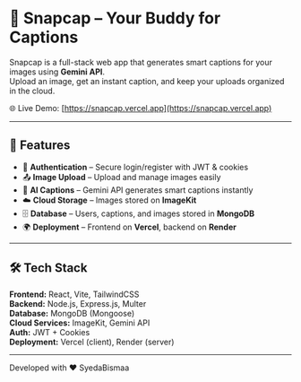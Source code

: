 # 📸 Snapcap – Your Buddy for Captions

Snapcap is a full-stack web app that generates smart captions for your images using **Gemini API**.  
Upload an image, get an instant caption, and keep your uploads organized in the cloud.  

🌐 Live Demo: [https://snapcap.vercel.app](https://snapcap.vercel.app)

---

## 🚀 Features
- 🔑 **Authentication** – Secure login/register with JWT & cookies  
- 📤 **Image Upload** – Upload and manage images easily  
- 🧠 **AI Captions** – Gemini API generates smart captions instantly  
- ☁️ **Cloud Storage** – Images stored on **ImageKit**  
- 🗄 **Database** – Users, captions, and images stored in **MongoDB**  
- 🌍 **Deployment** – Frontend on **Vercel**, backend on **Render**  

---

## 🛠 Tech Stack
**Frontend:** React, Vite, TailwindCSS  
**Backend:** Node.js, Express.js, Multer  
**Database:** MongoDB (Mongoose)  
**Cloud Services:** ImageKit, Gemini API  
**Auth:** JWT + Cookies  
**Deployment:** Vercel (client), Render (server)

---

Developed with ❤️ SyedaBismaa

